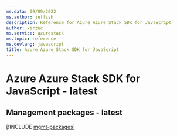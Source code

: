 ```yaml
---
ms.data: 09/09/2022
ms.author: jeffish
description: Reference for Azure Azure Stack SDK for JavaScript
author: xirzec
ms.service: azurestack
ms.topic: reference
ms.devlang: javascript
title: Azure Azure Stack SDK for JavaScript
---
```

# Azure Azure Stack SDK for JavaScript - latest

## Management packages - latest
[!INCLUDE [mgmt-packages](azure-stack-mgmt-index.md)]